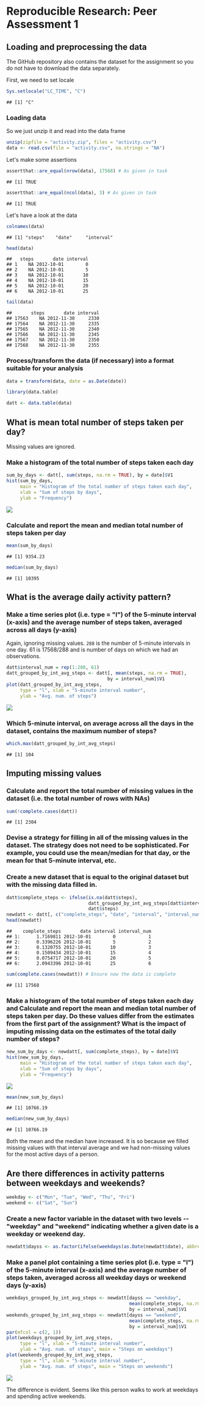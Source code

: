 # Reproducible Research: Peer Assessment 1


## Loading and preprocessing the data

The GitHub repository also contains the dataset for the assignment so you do not have to download the data separately.

First, we need to set locale

```r
Sys.setlocale("LC_TIME", "C")
```

```
## [1] "C"
```

### Loading data

So we just unzip it and read into the data frame

```r
unzip(zipfile = "activity.zip", files = "activity.csv")
data <- read.csv(file = "activity.csv", na.strings = "NA")
```

Let's make some assertions

```r
assertthat::are_equal(nrow(data), 17568) # As given in task
```

```
## [1] TRUE
```

```r
assertthat::are_equal(ncol(data), 3) # As given in task
```

```
## [1] TRUE
```

Let's have a look at the data

```r
colnames(data)
```

```
## [1] "steps"    "date"     "interval"
```

```r
head(data)
```

```
##   steps       date interval
## 1    NA 2012-10-01        0
## 2    NA 2012-10-01        5
## 3    NA 2012-10-01       10
## 4    NA 2012-10-01       15
## 5    NA 2012-10-01       20
## 6    NA 2012-10-01       25
```

```r
tail(data)
```

```
##       steps       date interval
## 17563    NA 2012-11-30     2330
## 17564    NA 2012-11-30     2335
## 17565    NA 2012-11-30     2340
## 17566    NA 2012-11-30     2345
## 17567    NA 2012-11-30     2350
## 17568    NA 2012-11-30     2355
```

### Process/transform the data (if necessary) into a format suitable for your analysis


```r
data = transform(data, date = as.Date(date))

library(data.table)

datt <- data.table(data)
```

## What is mean total number of steps taken per day?

Missing values are ignored.

### Make a histogram of the total number of steps taken each day

```r
sum_by_days <- datt[, sum(steps, na.rm = TRUE), by = date]$V1
hist(sum_by_days,
     main = "Histogram of the total number of steps taken each day",
     xlab = "Sum of steps by days",
     ylab = "Frequency")
```

![](PA1_template_files/figure-html/unnamed-chunk-6-1.png) 

### Calculate and report the mean and median total number of steps taken per day

```r
mean(sum_by_days)
```

```
## [1] 9354.23
```

```r
median(sum_by_days)
```

```
## [1] 10395
```

## What is the average daily activity pattern?

### Make a time series plot (i.e. type = "l") of the 5-minute interval (x-axis) and the average number of steps taken, averaged across all days (y-axis)

Again, ignoring missing values.
`288` is the number of 5-minute intervals in one day.
61 is 17568/288 and is number of days on which we had an observations.


```r
datt$interval_num = rep(1:288, 61)
datt_grouped_by_int_avg_steps <- datt[, mean(steps, na.rm = TRUE),
                                     by = interval_num]$V1
plot(datt_grouped_by_int_avg_steps,
     type = "l", xlab = "5-minute interval number",
     ylab = "Avg. num. of steps")
```

![](PA1_template_files/figure-html/unnamed-chunk-8-1.png) 

### Which 5-minute interval, on average across all the days in the dataset, contains the maximum number of steps?

```r
which.max(datt_grouped_by_int_avg_steps)
```

```
## [1] 104
```

## Imputing missing values

### Calculate and report the total number of missing values in the dataset (i.e. the total number of rows with NAs)


```r
sum(!complete.cases(datt))
```

```
## [1] 2304
```

### Devise a strategy for filling in all of the missing values in the dataset. The strategy does not need to be sophisticated. For example, you could use the mean/median for that day, or the mean for that 5-minute interval, etc.

### Create a new dataset that is equal to the original dataset but with the missing data filled in.


```r
datt$complete_steps <- ifelse(is.na(datt$steps),
                              datt_grouped_by_int_avg_steps[datt$interval_num],
                              datt$steps)
newdatt <- datt[, c("complete_steps", "date", "interval", "interval_num"), with = FALSE]
head(newdatt)
```

```
##    complete_steps       date interval interval_num
## 1:      1.7169811 2012-10-01        0            1
## 2:      0.3396226 2012-10-01        5            2
## 3:      0.1320755 2012-10-01       10            3
## 4:      0.1509434 2012-10-01       15            4
## 5:      0.0754717 2012-10-01       20            5
## 6:      2.0943396 2012-10-01       25            6
```

```r
sum(complete.cases(newdatt)) # Ensure now the data is complete
```

```
## [1] 17568
```

### Make a histogram of the total number of steps taken each day and Calculate and report the mean and median total number of steps taken per day. Do these values differ from the estimates from the first part of the assignment? What is the impact of imputing missing data on the estimates of the total daily number of steps?


```r
new_sum_by_days <- newdatt[, sum(complete_steps), by = date]$V1
hist(new_sum_by_days,
     main = "Histogram of the total number of steps taken each day",
     xlab = "Sum of steps by days",
     ylab = "Frequency")
```

![](PA1_template_files/figure-html/unnamed-chunk-12-1.png) 

```r
mean(new_sum_by_days)
```

```
## [1] 10766.19
```

```r
median(new_sum_by_days)
```

```
## [1] 10766.19
```

Both the mean and the median have increased. It is so because we filled missing values with that interval average and we had non-missing values for the most active days of a person.

## Are there differences in activity patterns between weekdays and weekends?


```r
weekday <- c("Mon", "Tue", "Wed", "Thu", "Fri")
weekend <- c("Sat", "Sun")
```

### Create a new factor variable in the dataset with two levels -- "weekday" and "weekend" indicating whether a given date is a weekday or weekend day.


```r
newdatt$dayss <- as.factor(ifelse(weekdays(as.Date(newdatt$date), abbreviate = TRUE) %in% weekend, "weekend", "weekday"))
```

### Make a panel plot containing a time series plot (i.e. type = "l") of the 5-minute interval (x-axis) and the average number of steps taken, averaged across all weekday days or weekend days (y-axis)


```r
weekdays_grouped_by_int_avg_steps <- newdatt[dayss == "weekday",
                                             mean(complete_steps, na.rm = TRUE),
                                             by = interval_num]$V1
weekends_grouped_by_int_avg_steps <- newdatt[dayss == "weekend",
                                             mean(complete_steps, na.rm = TRUE),
                                             by = interval_num]$V1
par(mfcol = c(2, 1))
plot(weekdays_grouped_by_int_avg_steps,
     type = "l", xlab = "5-minute interval number",
     ylab = "Avg. num. of steps", main = "Steps on weekdays")
plot(weekends_grouped_by_int_avg_steps,
     type = "l", xlab = "5-minute interval number",
     ylab = "Avg. num. of steps", main = "Steps on weekends")
```

![](PA1_template_files/figure-html/unnamed-chunk-15-1.png) 

The difference is evident. Seems like this person walks to work at weekdays and spending active weekends.
